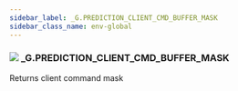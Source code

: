 ```yaml
---
sidebar_label: _G.PREDICTION_CLIENT_CMD_BUFFER_MASK
sidebar_class_name: env-global
---
```


### ![](/img/wiki/global.png) **_G**.PREDICTION_CLIENT_CMD_BUFFER_MASK
Returns client command mask<br/>
